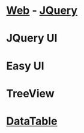 # [Web](../index.md) - [JQuery](index.md) 

# JQuery UI

# Easy UI

# TreeView



# [DataTable](datatable.md)

